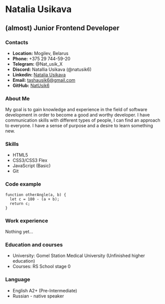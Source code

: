 # Natalia Usikava
## (almost) Junior Frontend Developer
### Contacts
* **Location:** Mogilev, Belarus
* **Phone:** +375 29 744-59-20
* **Telegram:** @Nat_usik_X
* **Discord:** Natallia Usikava (@natusik6)
* **Linkedin:** [Natalia Usikava](https://www.linkedin.com/in/natalia-usikava-0b5b34238/)
* **Email:** tashausik6@gmail.com
* **GitHub:** [NatUsik6](https://github.com/NatUsik6)

### About Me
My goal is to gain knowledge and experience in the field of software development in order to become a good and worthy developer. I have communication skills with different types of people, I can find an approach to everyone. I have a sense of purpose and a desire to learn something new.
### Skills
* HTML5
* CSS3/CSS3 Flex
* JavaScript (Basic)
* Git

### Code example
```
function otherAngle(a, b) {
  let c = 180 - (a + b);
  return c;
}
```
### Work experience
Nothing yet...

### Education and courses
* University: Gomel Station Medical University (Unfinished higher education)
* Courses: RS School stage 0

### Language 
* English A2+ (Pre-Intermediate)
* Russian - native speaker

